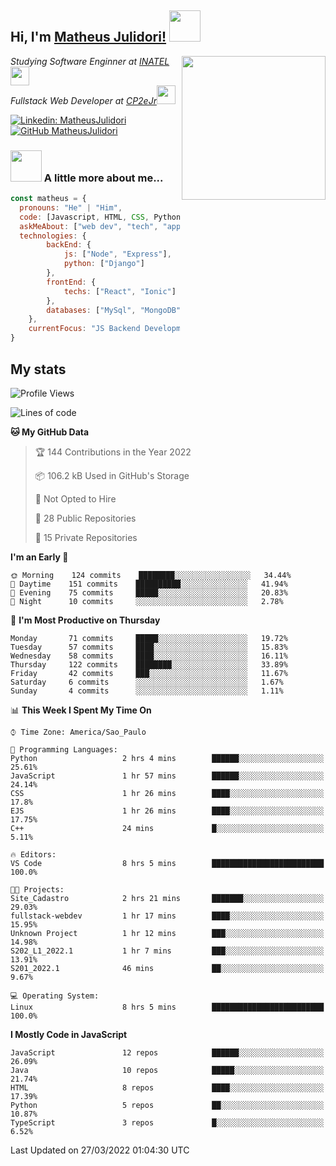 <h2> Hi, I'm <a href="https://matheusjulidori.github.io" target="_blank">Matheus Julidori!</a> <img src="https://media.giphy.com/media/12oufCB0MyZ1Go/giphy.gif" width="50"></h2>
<img align='right' src="https://media.giphy.com/media/3oKIPnAiaMCws8nOsE/giphy.gif" width="230" height="auto">
<p><em>Studying Software Enginner at <a href="http://www.inatel.br" target="_blank">INATEL</a><img src="https://media.giphy.com/media/fYSnHlufseco8Fh93Z/giphy.gif" width="30"></br>
  Fullstack Web Developer at <a href="http://www.cp2ejr.com.br" target="_blank">CP2eJr</a><img src="https://media.giphy.com/media/WUlplcMpOCEmTGBtBW/giphy.gif" width="30"> 
</em></p>

[![Linkedin: MatheusJulidori](https://img.shields.io/badge/-MatheusJulidori-blue?style=flat-square&logo=Linkedin&logoColor=white&link=https://www.linkedin.com/in/MatheusJulidori/)](https://www.linkedin.com/in/MatheusJulidori/)
[![GitHub MatheusJulidori](https://img.shields.io/github/followers/matheusjulidori?label=follow&style=social)](https://github.com/MatheusJulidori)


### <img src="https://media.giphy.com/media/VgCDAzcKvsR6OM0uWg/giphy.gif" width="50"> A little more about me...  

```javascript
const matheus = {
  pronouns: "He" | "Him",
  code: [Javascript, HTML, CSS, Python, Java, C++, C],
  askMeAbout: ["web dev", "tech", "app dev", "games"],
  technologies: {
        backEnd: {
            js: ["Node", "Express"],
            python: ["Django"]
        },
        frontEnd: {
            techs: ["React", "Ionic"]
        },
        databases: ["MySql", "MongoDB","PostgreSQL"],
    },
    currentFocus: "JS Backend Development",
}
```
<h2>My stats</h2>

<!--START_SECTION:waka-->
![Profile Views](http://img.shields.io/badge/Profile%20Views-1-blue)

![Lines of code](https://img.shields.io/badge/From%20Hello%20World%20I%27ve%20Written-527%20Thousand%20lines%20of%20code-blue)

**🐱 My GitHub Data** 

> 🏆 144 Contributions in the Year 2022
 > 
> 📦 106.2 kB Used in GitHub's Storage 
 > 
> 🚫 Not Opted to Hire
 > 
> 📜 28 Public Repositories 
 > 
> 🔑 15 Private Repositories  
 > 
**I'm an Early 🐤** 

```text
🌞 Morning    124 commits    ████████░░░░░░░░░░░░░░░░░   34.44% 
🌆 Daytime    151 commits    ██████████░░░░░░░░░░░░░░░   41.94% 
🌃 Evening    75 commits     █████░░░░░░░░░░░░░░░░░░░░   20.83% 
🌙 Night      10 commits     ░░░░░░░░░░░░░░░░░░░░░░░░░   2.78%

```
📅 **I'm Most Productive on Thursday** 

```text
Monday       71 commits     █████░░░░░░░░░░░░░░░░░░░░   19.72% 
Tuesday      57 commits     ████░░░░░░░░░░░░░░░░░░░░░   15.83% 
Wednesday    58 commits     ████░░░░░░░░░░░░░░░░░░░░░   16.11% 
Thursday     122 commits    ████████░░░░░░░░░░░░░░░░░   33.89% 
Friday       42 commits     ███░░░░░░░░░░░░░░░░░░░░░░   11.67% 
Saturday     6 commits      ░░░░░░░░░░░░░░░░░░░░░░░░░   1.67% 
Sunday       4 commits      ░░░░░░░░░░░░░░░░░░░░░░░░░   1.11%

```


📊 **This Week I Spent My Time On** 

```text
⌚︎ Time Zone: America/Sao_Paulo

💬 Programming Languages: 
Python                   2 hrs 4 mins        ██████░░░░░░░░░░░░░░░░░░░   25.61% 
JavaScript               1 hr 57 mins        ██████░░░░░░░░░░░░░░░░░░░   24.14% 
CSS                      1 hr 26 mins        ████░░░░░░░░░░░░░░░░░░░░░   17.8% 
EJS                      1 hr 26 mins        ████░░░░░░░░░░░░░░░░░░░░░   17.75% 
C++                      24 mins             █░░░░░░░░░░░░░░░░░░░░░░░░   5.11%

🔥 Editors: 
VS Code                  8 hrs 5 mins        █████████████████████████   100.0%

🐱‍💻 Projects: 
Site_Cadastro            2 hrs 21 mins       ███████░░░░░░░░░░░░░░░░░░   29.03% 
fullstack-webdev         1 hr 17 mins        ████░░░░░░░░░░░░░░░░░░░░░   15.95% 
Unknown Project          1 hr 12 mins        ███░░░░░░░░░░░░░░░░░░░░░░   14.98% 
S202_L1_2022.1           1 hr 7 mins         ███░░░░░░░░░░░░░░░░░░░░░░   13.91% 
S201_2022.1              46 mins             ██░░░░░░░░░░░░░░░░░░░░░░░   9.67%

💻 Operating System: 
Linux                    8 hrs 5 mins        █████████████████████████   100.0%

```

**I Mostly Code in JavaScript** 

```text
JavaScript               12 repos            ██████░░░░░░░░░░░░░░░░░░░   26.09% 
Java                     10 repos            █████░░░░░░░░░░░░░░░░░░░░   21.74% 
HTML                     8 repos             ████░░░░░░░░░░░░░░░░░░░░░   17.39% 
Python                   5 repos             ██░░░░░░░░░░░░░░░░░░░░░░░   10.87% 
TypeScript               3 repos             █░░░░░░░░░░░░░░░░░░░░░░░░   6.52%

```



 Last Updated on 27/03/2022 01:04:30 UTC
<!--END_SECTION:waka-->
